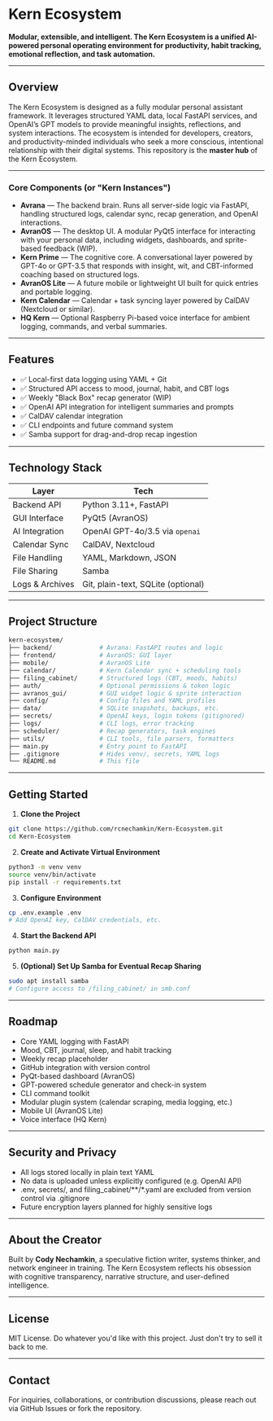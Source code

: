 # Kern Ecosystem

**Modular, extensible, and intelligent. The Kern Ecosystem is a unified AI-powered personal operating environment for productivity, habit tracking, emotional reflection, and task automation.**

---

## Overview

The Kern Ecosystem is designed as a fully modular personal assistant framework. It leverages structured YAML data, local FastAPI services, and OpenAI’s GPT models to provide meaningful insights, reflections, and system interactions. The ecosystem is intended for developers, creators, and productivity-minded individuals who seek a more conscious, intentional relationship with their digital systems.
This repository is the **master hub** of the Kern Ecosystem.

---

### Core Components (or "Kern Instances")

- **Avrana** — The backend brain. Runs all server-side logic via FastAPI, handling structured logs, calendar sync, recap generation, and OpenAI interactions.
- **AvranOS** — The desktop UI. A modular PyQt5 interface for interacting with your personal data, including widgets, dashboards, and sprite-based feedback (WIP).
- **Kern Prime** — The cognitive core. A conversational layer powered by GPT-4o or GPT-3.5 that responds with insight, wit, and CBT-informed coaching based on structured logs.
- **AvranOS Lite** — A future mobile or lightweight UI built for quick entries and portable logging.
- **Kern Calendar** — Calendar + task syncing layer powered by CalDAV (Nextcloud or similar).
- **HQ Kern** — Optional Raspberry Pi-based voice interface for ambient logging, commands, and verbal summaries.

---

## Features

- ✅ Local-first data logging using YAML + Git
- ✅ Structured API access to mood, journal, habit, and CBT logs
- ✅ Weekly "Black Box" recap generator (WIP)
- ✅ OpenAI API integration for intelligent summaries and prompts
- ✅ CalDAV calendar integration
- ✅ CLI endpoints and future command system
- ✅ Samba support for drag-and-drop recap ingestion

---

## Technology Stack

| Layer            | Tech                        |
|------------------|-----------------------------|
| Backend API      | Python 3.11+, FastAPI       |
| GUI Interface    | PyQt5 (AvranOS)             |
| AI Integration   | OpenAI GPT-4o/3.5 via `openai` |
| Calendar Sync    | CalDAV, Nextcloud           |
| File Handling    | YAML, Markdown, JSON        |
| File Sharing     | Samba                       |
| Logs & Archives  | Git, plain-text, SQLite (optional) |

---

## Project Structure

```bash
kern-ecosystem/
├── backend/             # Avrana: FastAPI routes and logic
├── frontend/            # AvranOS: GUI layer
├── mobile/              # AvranOS Lite
├── calendar/            # Kern Calendar sync + scheduling tools
├── filing_cabinet/      # Structured logs (CBT, moods, habits)
├── auth/                # Optional permissions & token logic
├── avranos_gui/         # GUI widget logic & sprite interaction
├── config/              # Config files and YAML profiles
├── data/                # SQLite snapshots, backups, etc.
├── secrets/             # OpenAI keys, login tokens (gitignored)
├── logs/                # CLI logs, error tracking
├── scheduler/           # Recap generators, task engines
├── utils/               # CLI tools, file parsers, formatters
├── main.py              # Entry point to FastAPI
├── .gitignore           # Hides venv/, secrets, YAML logs
└── README.md            # This file
```

---

## Getting Started

1. **Clone the Project**
```bash
git clone https://github.com/rcnechamkin/Kern-Ecosystem.git
cd Kern-Ecosystem
```

2. **Create and Activate Virtual Environment**
```bash
python3 -m venv venv
source venv/bin/activate
pip install -r requirements.txt
```

3. **Configure Environment**
```bash
cp .env.example .env
# Add OpenAI key, CalDAV credentials, etc.
```

4. **Start the Backend API**
```bash
python main.py
```

5. **(Optional) Set Up Samba for Eventual Recap Sharing**
```bash
sudo apt install samba
# Configure access to /filing_cabinet/ in smb.conf
```   
---

## Roadmap
- Core YAML logging with FastAPI
- Mood, CBT, journal, sleep, and habit tracking
- Weekly recap placeholder
- GitHub integration with version control
- PyQt-based dashboard (AvranOS)
- GPT-powered schedule generator and check-in system
- CLI command toolkit
- Modular plugin system (calendar scraping, media logging, etc.)
- Mobile UI (AvranOS Lite)
- Voice interface (HQ Kern)

 ---

 ## Security and Privacy
- All logs stored locally in plain text YAML
- No data is uploaded unless explicitly configured (e.g. OpenAI API)
- .env, secrets/, and filing_cabinet/**/*.yaml are excluded from version control via .gitignore
- Future encryption layers planned for highly sensitive logs

---

## About the Creator
Built by **Cody Nechamkin**, a speculative fiction writer, systems thinker, and network engineer in training. The Kern Ecosystem reflects his obsession with cognitive transparency, narrative structure, and user-defined intelligence.

---

## License

MIT License. Do whatever you'd like with this project. Just don't try to sell it back to me.

---

## Contact

For inquiries, collaborations, or contribution discussions, please reach out via GitHub Issues or fork the repository.

